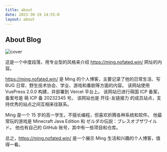 ```yaml
---
title: about
date: 2023-30-19 14:55:0
layout: about
---
```


## About Blog

![cover](images/about.jpg)

这是一个中度段落，用专业型的风格来介绍 https://ming.nofated.win/ 网址的内容。

https://ming.nofated.win/ 是 Ming 的个人博客，主要记录了他的日常生活、写 BUG 日常、野生技术协会、学业、游戏和番剧等方面的内容。 该网站使用 VuePress 2.0.0 构建，并部署到 Vercel 平台上。 该网站已进行萌国 ICP 备案，备案号是 萌 ICP 备 20232345 号。 该网站也是 开往-友链接力 的成员站点，支持优秀的站点之间互相来往联系。

Ming 是一个 15 岁的高一学生，不擅长编程，但喜欢折腾各种系统和软件。 他最常玩的游戏是 Minecraft Java Edition 和 ゼルダの伝説：ブレスオブザワイルド。 他也有自己的 GitHub 账号，其中有一些项目和仓库。 

总之，https://ming.nofated.win/ 是一个展示 Ming 生活和兴趣的个人博客，值得一看。
